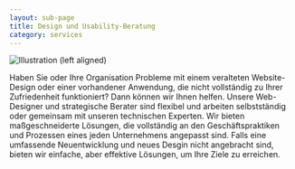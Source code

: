 ```yaml
---
layout: sub-page
title: Design und Usability-Beratung
category: services
---
```


![Illustration (left aligned)](/media/implementation-dp.svg)

Haben Sie oder Ihre Organisation Probleme mit einem veralteten Website-Design oder einer vorhandener Anwendung, die nicht vollständig zu Ihrer Zufriedenheit funktioniert? Dann können wir Ihnen helfen. Unsere Web-Designer und strategische Berater sind flexibel und arbeiten selbstständig oder gemeinsam mit unseren technischen Experten. Wir bieten maßgeschneiderte Lösungen, die vollständig an den Geschäftspraktiken und Prozessen eines jeden Unternehmens angepasst sind. Falls eine umfassende Neuentwicklung und neues Desgin nicht angebracht sind, bieten wir einfache, aber effektive Lösungen, um Ihre Ziele zu erreichen.
